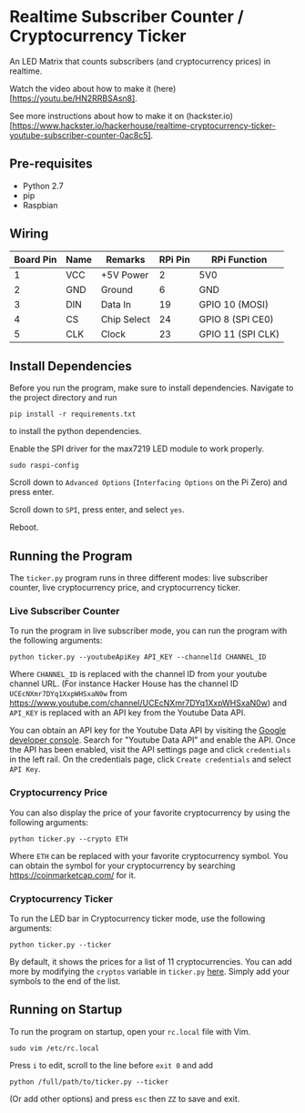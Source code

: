 # Realtime Subscriber Counter / Cryptocurrency Ticker
An LED Matrix that counts subscribers (and cryptocurrency prices) in realtime.

Watch the video about how to make it (here)[https://youtu.be/HN2RRBSAsn8].

See more instructions about how to make it on (hackster.io)[https://www.hackster.io/hackerhouse/realtime-cryptocurrency-ticker-youtube-subscriber-counter-0ac8c5].

## Pre-requisites
+ Python 2.7
+ pip
+ Raspbian

## Wiring

| Board Pin	| Name	| Remarks	|RPi Pin |	RPi Function
|-----|------|------| -----|-----|
|1	|VCC	|+5V Power	|2	|5V0
|2	|GND	|Ground	|6	|GND
|3	|DIN	|Data In	|19	|GPIO 10 (MOSI)
|4	|CS	|Chip Select	|24	|GPIO 8 (SPI CE0)
|5	|CLK	|Clock	|23	|GPIO 11 (SPI CLK)

## Install Dependencies 

Before you run the program, make sure to install dependencies. Navigate to the project directory and run

```
pip install -r requirements.txt
```

to install the python dependencies. 

Enable the SPI driver for the max7219 LED module to work properly.

```
sudo raspi-config
```

Scroll down to `Advanced Options` (`Interfacing Options` on the Pi Zero) and press enter.

Scroll down to `SPI`, press enter, and select `yes`.

Reboot.

## Running the Program

The `ticker.py` program runs in three different modes: live subscriber counter, live cryptocurrency price, and cryptocurrency ticker. 

### Live Subscriber Counter

To run the program in live subscriber mode, you can run the program with the following arguments:

```
python ticker.py --youtubeApiKey API_KEY --channelId CHANNEL_ID
```

Where `CHANNEL_ID` is replaced with the channel ID from your youtube channel URL. (For instance Hacker House has the channel ID `UCEcNXmr7DYq1XxpWHSxaN0w` from https://www.youtube.com/channel/UCEcNXmr7DYq1XxpWHSxaN0w) and `API_KEY` is replaced with an API key from the Youtube Data API. 

You can obtain an API key for the Youtube Data API by visiting the [Google developer console](https://console.developers.google.com/apis).  Search for "Youtube Data API" and enable the API. Once the API has been enabled, visit the API settings page and click `credentials` in the left rail. On the credentials page, click `Create credentials` and select `API Key`.

### Cryptocurrency Price

You can also display the price of your favorite cryptocurrency by using the following arguments:

```
python ticker.py --crypto ETH
```

Where `ETH` can be replaced with your favorite cryptocurrency symbol. You can obtain the symbol for your cryptocurrency by searching https://coinmarketcap.com/ for it.

### Cryptocurrency Ticker

To run the LED bar in Cryptocurrency ticker mode, use the following arguments:

```
python ticker.py --ticker
```

By default, it shows the prices for a list of 11 cryptocurrencies. You can add more by modifying the `cryptos` variable in `ticker.py` [here](https://github.com/HackerHouseYT/realtime-subscriber-counter/blob/aae8f41e45a45a8098aa5c6d96be084bf0e504a5/ticker.py#L28). Simply add your symbols to the end of the list.

## Running on Startup

To run the program on startup, open your `rc.local` file with Vim.

```
sudo vim /etc/rc.local
```

Press `i` to edit, scroll to the line before `exit 0` and add

```
python /full/path/to/ticker.py --ticker
```

(Or add other options) and press `esc` then `ZZ` to save and exit.
